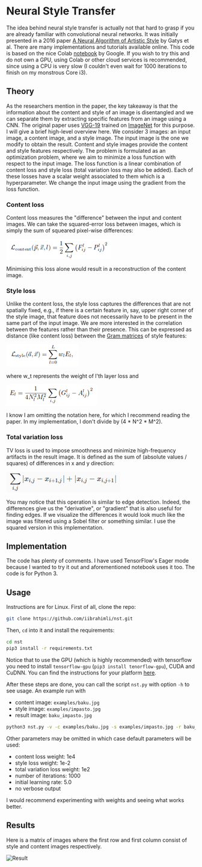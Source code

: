# Neural Style Transfer


The idea behind neural style transfer is actually not that hard to grasp if you are already familiar with convolutional neural networks. It was initially presented in a 2016 paper [A Neural Algorithm of Artistic Style](https://arxiv.org/abs/1508.06576) by Gatys et al. There are many implementations and tutorials available online. This code is based on the nice Colab [notebook](https://colab.research.google.com/github/tensorflow/models/blob/master/research/nst_blogpost/4_Neural_Style_Transfer_with_Eager_Execution.ipynb) by Google. If you wish to try this and do not own a GPU, using Colab or other cloud services is recommended, since using a CPU is very slow (I couldn't even wait for 1000 iterations to finish on my monstrous Core i3).


## Theory

As the researchers mention in the paper, the key takeaway is that the information about the content and style of an image is disentangled and we can separate them by extracting specific features from an image using a CNN. The original paper uses [VGG-19](https://arxiv.org/abs/1409.1556) trained on [ImageNet](http://www.image-net.org/) for this purpose. I will give a brief high-level overview here. We consider 3 images: an input image, a content image, and a style image. The input image is the one we modify to obtain the result. Content and style images provide the content and style features respectively. The problem is formulated as an optimization problem, where we aim to minimize a loss function with respect to the input image. The loss function is a linear combination of content loss and style loss (total variation loss may also be added). Each of these losses have a scalar weight associated to them which is a hyperparameter. We change the input image using the gradient from the loss function.

### Content loss

Content loss measures the "difference" between the input and content images. We can take the squared-error loss between images, which is simply the sum of squeared pixel-wise differences:

![Content loss](rsc/content_loss.png)

Minimising this loss alone would result in a reconstruction of the content image.

### Style loss

Unlike the content loss, the style loss captures the differences that are not spatially fixed, e.g., if there is a certain feature in, say, upper right corner of the style image, that feature does not necessarily have to be present in the same part of the input image. We are more interested in the correlation between the features rather than their presence. This can be expressed as distance (like content loss) between the [Gram matrices](https://www.quora.com/In-a-neural-style-transfer-why-does-using-Gram-matrices-keep-the-style) of style features:

![Style loss](rsc/style_loss.png)

where w_t represents the weight of l'th layer loss and

![Style loss](rsc/style_layer_loss.png)

I know I am omitting the notation here, for which I recommend reading the paper. In my implementation, I don't divide by (4 * N^2 * M^2).

### Total variation loss

TV loss is used to impose smoothness and minimize high-frequency artifacts in the result image. It is defined as the sum of (absolute values / squares) of differences in x and y direction:

![TV loss](rsc/tv_loss.png)

You may notice that this operation is similar to edge detection. Indeed, the differences give us the "derivative", or "gradient" that is also useful for finding edges. If we visualize the differences it would look much like the image was filtered using a Sobel filter or something similar. I use the squared version in this implementation.


## Implementation

The code has plenty of comments. I have used TensorFlow's Eager mode because I wanted to try it out and aforementioned notebook uses it too. The code is for Python 3.

## Usage

Instructions are for Linux. First of all, clone the repo:

```bash
git clone https://github.com/iibrahimli/nst.git
```

Then, `cd` into it and install the requirements:

```bash
cd nst
pip3 install -r requirements.txt
```
Notice that to use the GPU (which is highly recommended) with tensorflow you need to install `tensorflow-gpu` (`pip3 install tenorflow-gpu`), CUDA and CuDNN. You can find the instructions for your platform [here](https://www.tensorflow.org/install/gpu).

After these steps are done, you can call the script `nst.py` with option `-h` to see usage. An example run with
 * content image: `examples/baku.jpg`
 * style image:   `examples/impasto.jpg`
 * result image:  `baku_impasto.jpg`

```bash
python3 nst.py -v -c examples/baku.jpg -s examples/impasto.jpg -r baku_impasto.jpg
```

Other parameters may be omitted in which case default parameters will be used:
 * content loss weight: 1e4
 * style loss weight: 1e-2
 * total variation loss weight: 1e2
 * number of iterations: 1000
 * initial learning rate: 5.0
 * no verbose output

I would recommend experimenting with weights and seeing what works better.

## Results

Here is a matrix of images where the first row and first column consist of style and content images respectively.

![Result](rsc/results_matrix.jpg)
